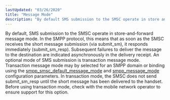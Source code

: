 ```yaml
---
lastUpdated: "03/26/2020"
title: "Message Mode"
description: "By default SMS submission to the SMSC operate in store and forward message mode In the SMPP protocol this means that as soon as the SMSC receives the short message submission via submit sm it responds immediately submit sm resp Subsequent failures to deliver the message to the destination are..."
---
```


By default, SMS submission to the SMSC operate in store-and-forward message mode. In the SMPP protocol, this means that as soon as the SMSC receives the short message submission (via submit_sm), it responds immediately (submit_sm_resp). Subsequent failures to deliver the message to the destination are indicated asynchronously in the delivery receipt. An optional mode of SMS submission is transaction message mode. Transaction message mode may by selected for an SMPP domain or binding using the [smpp_smsc_default_message_mode](/momentum/mobile/mobile-reference/mobility-conf-smpp-smsc-default-message-mode) and [smpp_message_mode](/momentum/mobile/mobile-reference/mobility-conf-smpp-message-mode) configuration parameters. In transaction mode, the SMSC does not send submit_sm_resp until the short message has been delivered to the handset. Before using transaction mode, check with the mobile network operator to ensure support for this option.